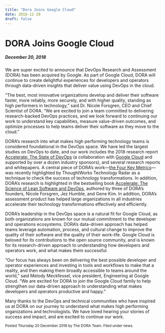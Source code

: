 ```yaml
---
title: "Dora Joins Google Cloud"
date: 2018-12-20
draft: false
---
```


# DORA Joins Google Cloud
##### December 20, 2018

We are super excited to announce that DevOps Research and Assessment (DORA) has been acquired by Google. As part of Google Cloud, DORA will continue to create delightful experiences for developers and operators  through data-driven insights that deliver value using DevOps in the cloud.

“The best, most innovative organizations develop and deliver their software faster, more reliably, more securely, and with higher quality, standing as high performers in technology,” said Dr. Nicole Forsgren, CEO and Chief Scientist of DORA. “We are excited to join a team committed to delivering research-backed DevOps practices, and we look forward to continuing our work to understand key capabilities, measure value-driven outcomes, and optimize processes to help teams deliver their software as they move to the cloud.”

DORA’s research into what makes high performing technology teams is considered foundational in the DevOps space. We have led the largest studies on DevOps to date, and our work includes the 2018 research report [Accelerate: The State of DevOps](/publications/pdf/state-of-devops-2018.pdf) (a collaboration with [Google Cloud](https://cloudonair.withgoogle.com/events/americas?utm_source=twitter&amp;utm_medium=paidsocial&amp;utm_campaign=FY18-Q3-americas-eventonair-onlineeventsession-er-sept12_secrets_devops&amp;utm_content=dora) and supported by over a dozen industry sponsors), and several research reports and whitepapers. A central piece of DORA’s work—[the Four Key Metrics](https://www.thoughtworks.com/radar/techniques/four-key-metrics)—was recently highlighted by ThoughtWorks Technology Radar as a technique to check the success of technology transformations. In addition, DORA’s research is highlighted in the bestselling book [Accelerate: The Science of Lean Software and DevOps](https://itrevolution.com/book/accelerate/), authored by three of DORA’s founders, Nicole Forsgren, Jez Humble, and Gene Kim. In addition, DORA’s assessment product has helped large organizations in all industries accelerate their technology transformations effectively and efficiently.

DORA’s leadership in the DevOps space is a natural fit for Google Cloud, as both organizations are known for our mutual commitment to the developer and operations ecosystems. DORA’s data-driven approach has helped teams leverage automation, process, and cultural change to improve the quality of their software and the quality of their work-life. Google Cloud is beloved for its contributions to the open source community, and is known for its research-driven approach to understanding how developers and operators work, and what makes them successful.

“Our focus has always been on delivering the best possible developer and operator experiences and investing in tools and workflows to make that a reality, and then making them broadly accessible to teams around the world,” said Melody Meckfessel, vice president, Engineering at Google Cloud. “We are excited for DORA to join the Google Cloud family to help strengthen our data-driven approach to understanding what makes developers and operators productive and happy.”

Many thanks to the DevOps and technical communities who have inspired us at DORA on our journey to understand what makes high performing organizations and technologists. We have loved hearing your stories of success and impact, and are excited to continue our work.

<small>Posted Thursday 20 December 2018 by The DORA Team. Filed under news.</small>

